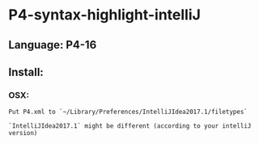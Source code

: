 P4-syntax-highlight-intelliJ
====

## Language: P4-16

## Install:

### OSX:
    Put P4.xml to `~/Library/Preferences/IntelliJIdea2017.1/filetypes`

    `IntelliJIdea2017.1` might be different (according to your intelliJ version)



